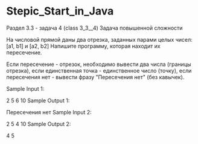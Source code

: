 # Stepic_Start_in_Java
Раздел 3.3 - задача 4 (class 3_3__4)
Задача повышенной сложности

На числовой прямой даны два отрезка, заданных парами целых чисел: [a1, b1] и [a2, b2] Напишите программу, которая находит их пересечение.

Если пересечение - отрезок, необходимо вывести два числа (границы отрезка), если единственная точка - единственное число (точку), если пересечения нет - вывести фразу "Пересечения нет" (без кавычек). 

Sample Input 1:

2 5
6 10
Sample Output 1:

Пересечения нет
Sample Input 2:

2 5
4 10
Sample Output 2:

4 5
